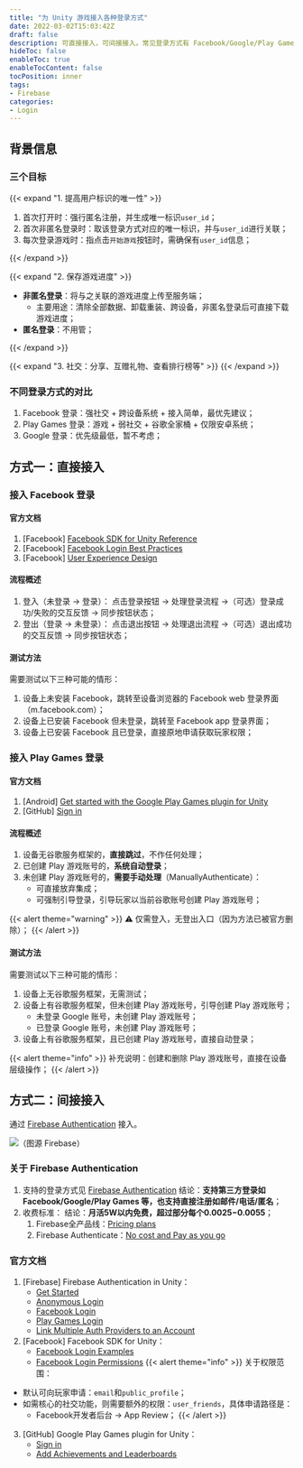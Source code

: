 ```yaml
---
title: "为 Unity 游戏接入各种登录方式"
date: 2022-03-02T15:03:42Z
draft: false
description: 可直接接入，可间接接入。常见登录方式有 Facebook/Google/Play Games.
hideToc: false
enableToc: true
enableTocContent: false
tocPosition: inner
tags:
- Firebase
categories:
- Login
---
```


## 背景信息

### 三个目标

{{< expand "1. 提高用户标识的唯一性" >}}

1. 首次打开时：强行匿名注册，并生成唯一标识`user_id`；
2. 首次非匿名登录时：取该登录方式对应的唯一标识，并与`user_id`进行关联；
3. 每次登录游戏时：指点击`开始游戏`按钮时，需确保有`user_id`信息；

{{< /expand >}}

{{< expand "2. 保存游戏进度" >}}

- **非匿名登录**：将与之关联的游戏进度上传至服务端；
  - 主要用途：清除全部数据、卸载重装、跨设备，非匿名登录后可直接下载游戏进度；
- **匿名登录**：不用管；

{{< /expand >}}

{{< expand "3. 社交：分享、互赠礼物、查看排行榜等" >}}
{{< /expand >}}

### 不同登录方式的对比

1. Facebook 登录：强社交 + 跨设备系统 + 接入简单，最优先建议；
2. Play Games 登录：游戏 + 弱社交 + 谷歌全家桶 + 仅限安卓系统；
3. Google 登录：优先级最低，暂不考虑；

## 方式一：直接接入

### 接入 Facebook 登录

#### 官方文档
 
1. [Facebook] [Facebook SDK for Unity Reference](https://developers.facebook.com/docs/unity/reference/current)
2. [Facebook] [Facebook Login Best Practices](https://developers.facebook.com/docs/facebook-login/best-practices)
3. [Facebook] [User Experience Design](https://developers.facebook.com/docs/facebook-login/userexperience)
  
#### 流程概述

1. 登入（未登录 -> 登录）：
  点击登录按钮 -> 处理登录流程 ->（可选）登录成功/失败的交互反馈 -> 同步按钮状态；
1. 登出（登录 -> 未登录）：
  点击退出按钮 -> 处理退出流程 ->（可选）退出成功的交互反馈 -> 同步按钮状态；

#### 测试方法

需要测试以下三种可能的情形：

1. 设备上未安装 Facebook，跳转至设备浏览器的 Facebook web 登录界面（m.facebook.com）；
2. 设备上已安装 Facebook 但未登录，跳转至 Facebook app 登录界面；
3. 设备上已安装 Facebook 且已登录，直接原地申请获取玩家权限；

### 接入 Play Games 登录

#### 官方文档

1. [Android] [Get started with the Google Play Games plugin for Unity](https://developer.android.com/games/pgs/unity/unity-start)
2. [GitHub] [Sign in](https://github.com/playgameservices/play-games-plugin-for-unity#sign-in)

#### 流程概述

1. 设备无谷歌服务框架的，**直接跳过**，不作任何处理；
2. 已创建 Play 游戏账号的，**系统自动登录**；
3. 未创建 Play 游戏账号的，**需要手动处理**（ManuallyAuthenticate）：
   - 可直接放弃集成；
   - 可强制引导登录，引导玩家以当前谷歌账号创建 Play 游戏账号；

{{< alert theme="warning" >}}
⚠️ 仅需登入，无登出入口（因为方法已被官方删除）；
{{< /alert >}}

#### 测试方法

需要测试以下三种可能的情形：

1. 设备上无谷歌服务框架，无需测试；
2. 设备上有谷歌服务框架，但未创建 Play 游戏账号，引导创建 Play 游戏账号；
   - 未登录 Google 账号，未创建 Play 游戏账号；
   - 已登录 Google 账号，未创建 Play 游戏账号；
3. 设备上有谷歌服务框架，且已创建 Play 游戏账号，直接自动登录；

{{< alert theme="info" >}}
补充说明：创建和删除 Play 游戏账号，直接在设备层级操作；
{{< /alert >}}

## 方式二：间接接入

通过 [Firebase Authentication](https://firebase.google.com/docs/auth) 接入。

<img src='https://firebase.google.com/static/docs/auth/images/auth-providers.png' alt='（图源 Firebase）'>

### 关于 Firebase Authentication

1. 支持的登录方式见 [Firebase Authentication](https://firebase.google.com/docs/auth)
  结论：**支持第三方登录如 Facebook/Google/Play Games 等，也支持直接注册如邮件/电话/匿名**；
2. 收费标准：
  结论：**月活5W以内免费，超过部分每个$0.0025-$0.0055**；
   1. Firebase全产品线：[Pricing plans](https://firebase.google.com/pricing)
   2. Firebase Authenticate：[No cost and Pay as you go](https://firebase.google.com/docs/auth#identity-platform-limits)

### 官方文档

1. [Firebase] Firebase Authentication in Unity：
   - [Get Started](https://firebase.google.com/docs/auth/unity/start)
   - [Anonymous Login](https://firebase.google.com/docs/auth/unity/anonymous-auth)
   - [Facebook Login](https://firebase.google.com/docs/auth/unity/facebook-login)
   - [Play Games Login](https://firebase.google.com/docs/auth/unity/play-games)
   - [Link Multiple Auth Providers to an Account](https://firebase.google.com/docs/auth/unity/account-linking)
2. [Facebook] Facebook SDK for Unity：
   - [Facebook Login Examples](https://developers.facebook.com/docs/unity/examples#login)
   - [Facebook Login Permissions](https://developers.facebook.com/docs/permissions/reference#login_permissions)
      {{< alert theme="info" >}}
关于权限范围：
- 默认可向玩家申请：`email`和`public_profile`；
- 如需核心的社交功能，则需要额外的权限：`user_friends`，具体申请路径是：
  - Facebook开发者后台 -> App Review；
      {{< /alert >}}
3. [GitHub] Google Play Games plugin for Unity：
   - [Sign in](https://github.com/playgameservices/play-games-plugin-for-unity#sign-in)
   - [Add Achievements and Leaderboards](https://github.com/playgameservices/play-games-plugin-for-unity#add-achievements-and-leaderboards)